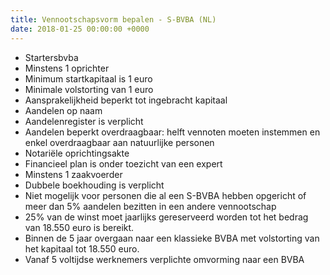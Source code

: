 ```yaml
---
title: Vennootschapsvorm bepalen - S-BVBA (NL)
date: 2018-01-25 00:00:00 +0000
---
```

* Startersbvba
* Minstens 1 oprichter
* Minimum startkapitaal is 1 euro
* Minimale volstorting van 1 euro
* Aansprakelijkheid beperkt tot ingebracht kapitaal
* Aandelen op naam
* Aandelenregister is verplicht
* Aandelen beperkt overdraagbaar: helft vennoten moeten instemmen en enkel overdraagbaar aan natuurlijke personen
* Notariële oprichtingsakte
* Financieel plan is onder toezicht van een expert
* Minstens 1 zaakvoerder
* Dubbele boekhouding is verplicht
* Niet mogelijk voor personen die al een S-BVBA hebben opgericht of meer dan 5% aandelen bezitten in een andere vennootschap
* 25% van de winst moet jaarlijks gereserveerd worden tot het bedrag van 18.550 euro is bereikt.
* Binnen de 5 jaar overgaan naar een klassieke BVBA met volstorting van het kapitaal tot 18.550 euro.
* Vanaf 5 voltijdse werknemers verplichte omvorming naar een BVBA